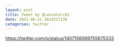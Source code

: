 ```yaml
--- 
layout: post 
title: Tweet by @LanceCorc81 
date: 2021-06-21 1624327130 
categories: twitter 
--- 
```

https://twitter.com/o/status/1407156069755875333